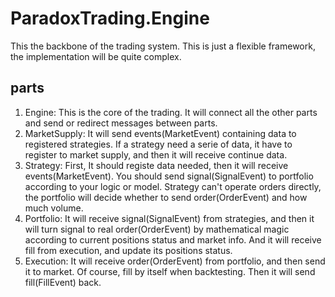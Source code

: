 # ParadoxTrading.Engine

This the backbone of the trading system. This is just a flexible framework, the implementation will be quite complex.

## parts

1. Engine: This is the core of the trading. It will connect all the other parts and send or redirect messages between parts.
2. MarketSupply: It will send events(MarketEvent) containing data to registered strategies. If a strategy need a serie of data, it have to register to market supply, and then it will receive continue data.
3. Strategy: First, It should registe data needed, then it will receive events(MarketEvent). You should send signal(SignalEvent) to portfolio according to your logic or model. Strategy can't operate orders directly, the portfolio will decide whether to send order(OrderEvent) and how much volume.
4. Portfolio: It will receive signal(SignalEvent) from strategies, and then it will turn signal to real order(OrderEvent) by mathematical magic according to current positions status and market info. And it will receive fill from execution, and update its positions status.
5. Execution: It will receive order(OrderEvent) from portfolio, and then send it to market. Of course, fill by itself when backtesting. Then it will send fill(FillEvent) back.
